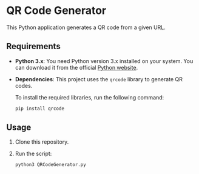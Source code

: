 # QR Code Generator

This Python application generates a QR code from a given URL.

## Requirements

- **Python 3.x**: You need Python version 3.x installed on your system. You can download it from the official [Python website](https://www.python.org/downloads/).
- **Dependencies**: This project uses the `qrcode` library to generate QR codes.

  To install the required libraries, run the following command:

  ```bash
  pip install qrcode


## Usage
1. Clone this repository.
2. Run the script:

   ```bash
   python3 QRCodeGenerator.py
